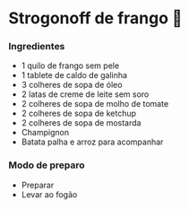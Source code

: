 # Strogonoff de frango :chicken:



### Ingredientes

- 1 quilo de frango sem pele
- 1 tablete de caldo de galinha
- 3 colheres de sopa de óleo
- 2 latas de creme de leite sem soro
- 2 colheres de sopa de molho de tomate
- 2 colheres de sopa de ketchup
- 2 colheres de sopa de mostarda
- Champignon
- Batata palha e arroz para acompanhar



### Modo de preparo

- Preparar
- Levar ao fogão





